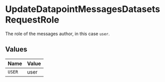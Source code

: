 # UpdateDatapointMessagesDatasetsRequestRole

The role of the messages author, in this case `user`.


## Values

| Name   | Value  |
| ------ | ------ |
| `USER` | user   |